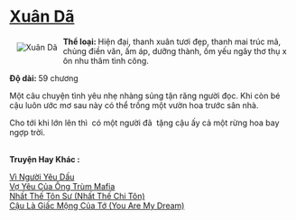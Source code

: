 <a href="https://utruyen.com/xuan-da/19124/" title="Xuân Dã"><h1>Xuân Dã</h1></a><div style="display:table"><img align="right" style="float: left; padding: 10px;" src="https://utruyen.com/images/story/200x260/xuan-da.jpg" alt="Xuân Dã"><b>Thể loại: </b>Hiện đại, thanh xuân tươi đẹp, thanh mai trúc mã, chủng điền văn, ấm áp, dưỡng thành, ốm yếu ngây thơ thụ x ôn nhu thâm tình công. <p></p><b>Độ dài: </b>59 chương<p></p>Một câu chuyện tình yêu nhẹ nhàng sủng tận răng người đọc. Khi còn bé cậu luôn ước mơ sau này có thể trồng một vườn hoa trước sân nhà. <p></p>Cho tới khi lớn lên thì  có một người đã  tặng cậu ấy cả một rừng hoa bay ngợp trời.</div><p><br><b>Truyện Hay Khác :</b></p><a href="https://utruyen.com/vi-nguoi-yeu-dau/19241/" alt="Vì Người Yêu Dấu">Vì Người Yêu Dấu</a><br/><a href="https://github.com/quanluxury/truyenhot/tree/master/truyenhay/12712/" alt="Vợ Yêu Của Ông Trùm Mafia">Vợ Yêu Của Ông Trùm Mafia</a><br/><a href="https://github.com/quanluxury/truyenhot/tree/master/truyenhay/17556/" alt="Nhất Thế Tôn Sư (Nhất Thế Chi Tôn)">Nhất Thế Tôn Sư (Nhất Thế Chi Tôn)</a><br/><a href="https://dammy2019.blogspot.com/2019/11/cau-la-giac-mong-cua-to-you-are-my-dream.html" alt="Cậu Là Giấc Mộng Của Tớ (You Are My Dream)">Cậu Là Giấc Mộng Của Tớ (You Are My Dream)</a><br/>